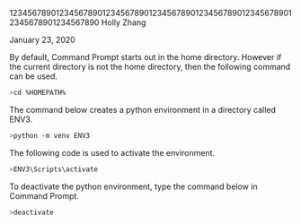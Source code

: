 12345678901234567890123456789012345678901234567890123456789012345678901234567890
Holly Zhang

January 23, 2020

By default, Command Prompt starts out in the home directory. However if the 
current directory is not the home directory, then the following command can be 
used.

```bash
>cd %HOMEPATH%
```

The command below creates a python environment in a directory called ENV3.

```bash
>python -m venv ENV3
```

The following code is used to activate the environment. 

```bash
>ENV3\Scripts\activate
```

To deactivate the python environment, type the command below in Command Prompt.

```bash
>deactivate
```






